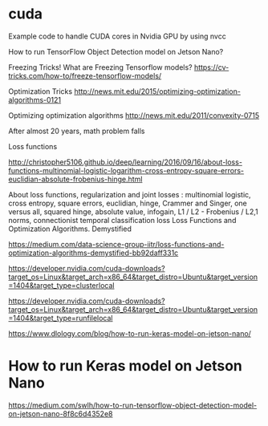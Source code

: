 # cuda
Example code to handle CUDA cores in Nvidia GPU by using nvcc

How to run TensorFlow Object Detection model on Jetson Nano?

Freezing Tricks!
What are Freezing Tensorflow models?
https://cv-tricks.com/how-to/freeze-tensorflow-models/

Optimization Tricks
http://news.mit.edu/2015/optimizing-optimization-algorithms-0121

Optimizing optimization algorithms
http://news.mit.edu/2011/convexity-0715

After almost 20 years, math problem falls

Loss functions

http://christopher5106.github.io/deep/learning/2016/09/16/about-loss-functions-multinomial-logistic-logarithm-cross-entropy-square-errors-euclidian-absolute-frobenius-hinge.html 

About loss functions, regularization and joint losses : multinomial logistic, cross entropy, square errors, euclidian, hinge, Crammer and Singer, one versus all, squared hinge, absolute value, infogain, L1 / L2 - Frobenius / L2,1 norms, connectionist temporal classification loss
Loss Functions and Optimization Algorithms. Demystified

https://medium.com/data-science-group-iitr/loss-functions-and-optimization-algorithms-demystified-bb92daff331c 


https://developer.nvidia.com/cuda-downloads?target_os=Linux&target_arch=x86_64&target_distro=Ubuntu&target_version=1404&target_type=clusterlocal 

https://developer.nvidia.com/cuda-downloads?target_os=Linux&target_arch=x86_64&target_distro=Ubuntu&target_version=1404&target_type=runfilelocal 

https://www.dlology.com/blog/how-to-run-keras-model-on-jetson-nano/

# How to run Keras model on Jetson Nano

https://medium.com/swlh/how-to-run-tensorflow-object-detection-model-on-jetson-nano-8f8c6d4352e8 

